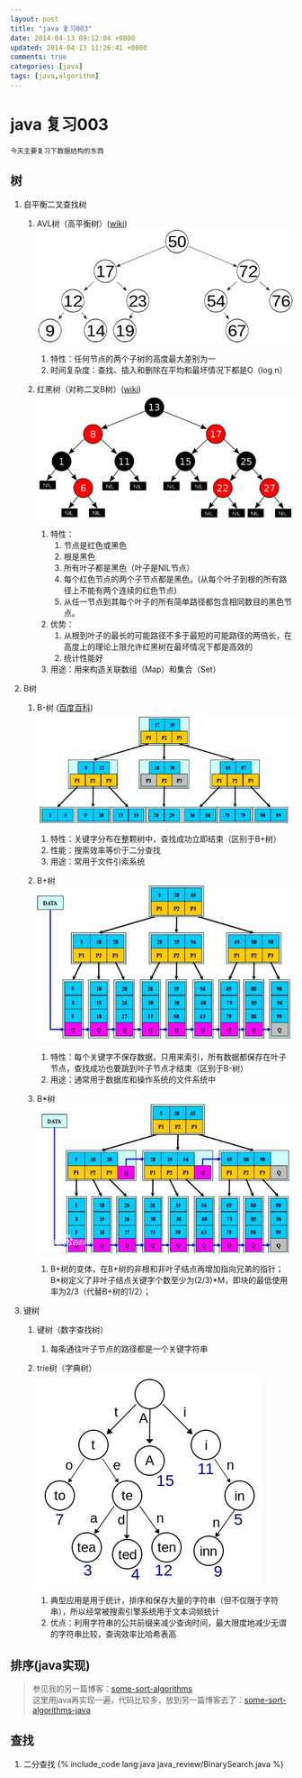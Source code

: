 ```yaml
---
layout: post
title: "java 复习003"
date: 2014-04-13 09:12:04 +0800
updated: 2014-04-13 11:26:41 +0800
comments: true
categories: [java]
tags: [java,algorithm]
---
```

# java 复习003
	今天主要复习下数据结构的东西
	
## 树
1. 自平衡二叉查找树
	1. AVL树（高平衡树）([wiki](http://zh.wikipedia.org/wiki/AVL%E6%A0%91))
	![](/images/640px-AVLtreef.png)
		1. 特性：任何节点的两个子树的高度最大差别为一
		2. 时间复杂度：查找、插入和删除在平均和最坏情况下都是O（log n）
		
	2. 红黑树（对称二叉B树）([wiki](http://zh.wikipedia.org/wiki/%E7%BA%A2%E9%BB%91%E6%A0%91))
	![](/images/640px-Red-black_tree_example.png)
		1. 特性：
			1. 节点是红色或黑色
			2. 根是黑色
			3. 所有叶子都是黑色（叶子是NIL节点）
			4. 每个红色节点的两个子节点都是黑色。(从每个叶子到根的所有路径上不能有两个连续的红色节点)
			5. 从任一节点到其每个叶子的所有简单路径都包含相同数目的黑色节点。
		2. 优势： 
			1. 从根到叶子的最长的可能路径不多于最短的可能路径的两倍长，在高度上的理论上限允许红黑树在最坏情况下都是高效的
			2. 统计性能好
		3. 用途：用来构造关联数组（Map）和集合（Set）
	
2. B树
	1. B-树 ([百度百科](http://baike.baidu.com/view/1168762.htm))
	![](/images/B-tree_001.jpg)
		1. 特性：关键字分布在整颗树中，查找成功立即结束（区别于B+树）
		2. 性能：搜索效率等价于二分查找
		3. 用途：常用于文件引索系统
	
	2. B+树
	![](/images/B+_tree_001.jpg)
		1. 特性：每个关键字不保存数据，只用来索引，所有数据都保存在叶子节点，查找成功也要跳到叶子节点才结束（区别于B-树）
		2. 用途：通常用于数据库和操作系统的文件系统中
	
	3. B*树
	![](/images/Bxx_tree_001.png)
		1. B+树的变体，在B+树的非根和非叶子结点再增加指向兄弟的指针；B*树定义了非叶子结点关键字个数至少为(2/3)*M，即块的最低使用率为2/3（代替B+树的1/2）；

3. 键树
	1. 键树（数字查找树）
		1. 每条通往叶子节点的路径都是一个关键字符串
		
	2. trie树（字典树）
	![](/images/400px-Trie_example.png)
		1. 典型应用是用于统计，排序和保存大量的字符串（但不仅限于字符串），所以经常被搜索引擎系统用于文本词频统计
		2. 优点：利用字符串的公共前缀来减少查询时间，最大限度地减少无谓的字符串比较，查询效率比哈希表高
	
## 排序(java实现)
> 参见我的另一篇博客：[some-sort-algorithms](http://vblog.vell001.ml/2014/03/24/some-sort-algorithms.html)  
> 这里用java再实现一遍，代码比较多，放到另一篇博客去了：[some-sort-algorithms-java]()

## 查找
1. 二分查找
{% include_code lang:java java_review/BinarySearch.java %}

